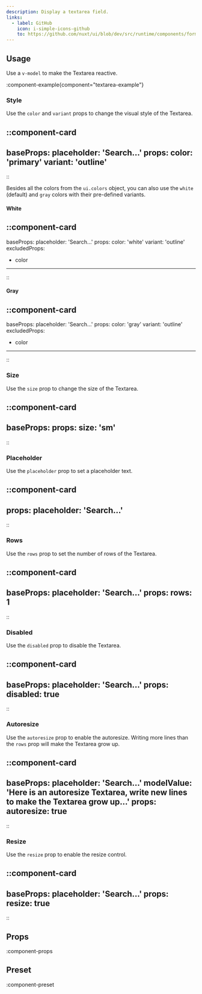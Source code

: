 ```yaml
---
description: Display a textarea field.
links:
  - label: GitHub
    icon: i-simple-icons-github
    to: https://github.com/nuxt/ui/blob/dev/src/runtime/components/forms/Textarea.vue
---
```


## Usage

Use a `v-model` to make the Textarea reactive.

:component-example{component="textarea-example"}

### Style

Use the `color` and `variant` props to change the visual style of the Textarea.

::component-card
---
baseProps:
  placeholder: 'Search...'
props:
  color: 'primary'
  variant: 'outline'
---
::

Besides all the colors from the `ui.colors` object, you can also use the `white` (default) and `gray` colors with their pre-defined variants.

#### White

::component-card
---
baseProps:
  placeholder: 'Search...'
props:
  color: 'white'
  variant: 'outline'
excludedProps:
  - color
---
::

#### Gray

::component-card
---
baseProps:
  placeholder: 'Search...'
props:
  color: 'gray'
  variant: 'outline'
excludedProps:
  - color
---
::

### Size

Use the `size` prop to change the size of the Textarea.

::component-card
---
baseProps:
props:
  size: 'sm'
---
::

### Placeholder

Use the `placeholder` prop to set a placeholder text.

::component-card
---
props:
  placeholder: 'Search...'
---
::

### Rows

Use the `rows` prop to set the number of rows of the Textarea.

::component-card
---
baseProps:
  placeholder: 'Search...'
props:
  rows: 1
---
::

### Disabled

Use the `disabled` prop to disable the Textarea.

::component-card
---
baseProps:
  placeholder: 'Search...'
props:
  disabled: true
---
::

### Autoresize

Use the `autoresize` prop to enable the autoresize. Writing more lines than the `rows` prop will make the Textarea grow up.

::component-card
---
baseProps:
  placeholder: 'Search...'
  modelValue: 'Here is an autoresize Textarea, write new lines to make the Textarea grow up...'
props:
  autoresize: true
---
::

### Resize

Use the `resize` prop to enable the resize control.

::component-card
---
baseProps:
  placeholder: 'Search...'
props:
  resize: true
---
::

## Props

:component-props

## Preset

:component-preset
